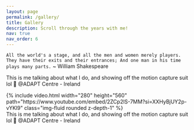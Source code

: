 ```yaml
---
layout: page
permalink: /gallery/
title: Gallery
description: Scroll through the years with me!
nav: true
nav_order: 6
---
```


`All the world's a stage, and all the men and women merely players. They have their exits and their entrances; And one man in his time plays many parts.` ~ William Shakespeare

This is me talking about what I do, and showing off the motion capture suit lol 🤩 @ADAPT Centre - Ireland 

<div class="row mt-3">
    <div class="row mt-3">
        {% include video.html width="280" height="560" path="https://www.youtube.com/embed/2ZCp2lS-7MM?si=XXHyBjUY2p-vYKl9" class="img-fluid rounded z-depth-1" %}
    </div>
</div>
<div class="caption">
    This is me talking about what I do, and showing off the motion capture suit lol 🤩 @ADAPT Centre - Ireland 
</div>